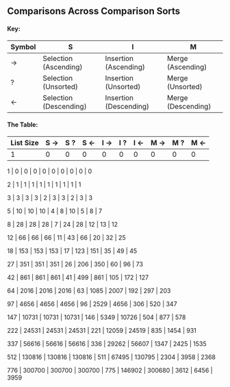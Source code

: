 ## Comparisons Across Comparison Sorts 
#### Key: 
 **Symbol** | S | I | M 
 --- | --- | --- | --- 
 -> | Selection (Ascending) | Insertion (Ascending) | Merge (Ascending) 
 ? | Selection (Unsorted) | Insertion (Unsorted) | Merge (Unsorted) 
 <- | Selection (Descending) | Insertion (Descending) | Merge (Descending) 
 
#### The Table: 
List Size | S -> | S ? | S <- | I -> | I ? | I <- | M -> | M ? | M <- 
--- | --- | --- | --- | --- | --- | --- | --- | --- | --- 
1 | 0 | 0 | 0 | 0 | 0 | 0 | 0 | 0 | 0


1 | 0 | 0 | 0 | 0 | 0 | 0 | 0 | 0 | 0


2 | 1 | 1 | 1 | 1 | 1 | 1 | 1 | 1 | 1


3 | 3 | 3 | 3 | 2 | 3 | 3 | 2 | 3 | 3


5 | 10 | 10 | 10 | 4 | 8 | 10 | 5 | 8 | 7


8 | 28 | 28 | 28 | 7 | 24 | 28 | 12 | 13 | 12


12 | 66 | 66 | 66 | 11 | 43 | 66 | 20 | 32 | 25


18 | 153 | 153 | 153 | 17 | 123 | 151 | 35 | 49 | 45


27 | 351 | 351 | 351 | 26 | 206 | 350 | 60 | 96 | 73


42 | 861 | 861 | 861 | 41 | 499 | 861 | 105 | 172 | 127


64 | 2016 | 2016 | 2016 | 63 | 1085 | 2007 | 192 | 297 | 203


97 | 4656 | 4656 | 4656 | 96 | 2529 | 4656 | 306 | 520 | 347


147 | 10731 | 10731 | 10731 | 146 | 5349 | 10726 | 504 | 877 | 578


222 | 24531 | 24531 | 24531 | 221 | 12059 | 24519 | 835 | 1454 | 931


337 | 56616 | 56616 | 56616 | 336 | 29262 | 56607 | 1347 | 2425 | 1535


512 | 130816 | 130816 | 130816 | 511 | 67495 | 130795 | 2304 | 3958 | 2368


776 | 300700 | 300700 | 300700 | 775 | 146902 | 300680 | 3612 | 6456 | 3959

